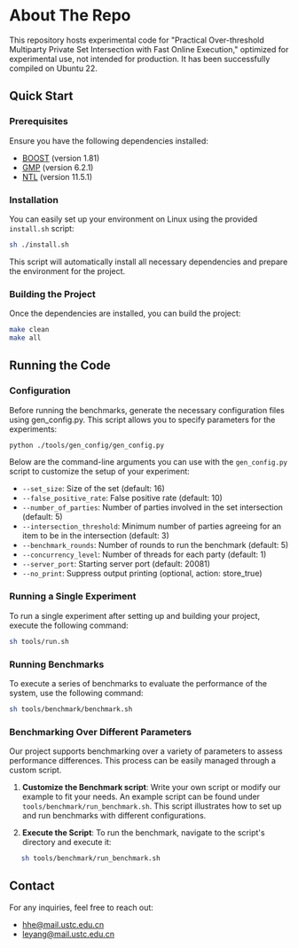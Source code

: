 # About The Repo

This repository hosts experimental code for "Practical Over-threshold Multiparty Private Set Intersection with Fast Online Execution," optimized for experimental use, not intended for production. It has been successfully compiled on Ubuntu 22.

## Quick Start

### Prerequisites

Ensure you have the following dependencies installed:
- [BOOST](https://www.boost.org/) (version 1.81)
- [GMP](https://gmplib.org/) (version 6.2.1)
- [NTL](https://libntl.org/) (version 11.5.1)

### Installation

You can easily set up your environment on Linux using the provided `install.sh` script:

```bash
sh ./install.sh
```
This script will automatically install all necessary dependencies and prepare the environment for the project.

### Building the Project

Once the dependencies are installed, you can build the project:
```bash
make clean
make all
```

##  Running  the Code

### Configuration

Before running the benchmarks, generate the necessary configuration files using gen_config.py. This script allows you to specify parameters for the experiments:

```bash
python ./tools/gen_config/gen_config.py 
```


Below are the command-line arguments you can use with the `gen_config.py` script to customize the setup of your experiment:

- `--set_size`: Size of the set (default: 16)
- `--false_positive_rate`: False positive rate (default: 10)
- `--number_of_parties`: Number of parties involved in the set intersection (default: 5)
- `--intersection_threshold`: Minimum number of parties agreeing for an item to be in the intersection (default: 3)
- `--benchmark_rounds`: Number of rounds to run the benchmark (default: 5)
- `--concurrency_level`: Number of threads for each party (default: 1)
- `--server_port`: Starting server port (default: 20081)
- `--no_print`: Suppress output printing (optional, action: store_true)

### Running a Single Experiment

To run a single experiment after setting up and building your project, execute the following command:

```bash
sh tools/run.sh
```

### Running Benchmarks

To execute a series of benchmarks to evaluate the performance of the system, use the following command:

```bash
sh tools/benchmark/benchmark.sh
```

### Benchmarking Over Different Parameters

Our project supports benchmarking over a variety of parameters to assess performance differences. This process can be easily managed through a custom script.


1. **Customize the Benchmark script**: Write your own script or modify our example to fit your needs. An example script can be found under `tools/benchmark/run_benchmark.sh`. This script illustrates how to set up and run benchmarks with different configurations.


2. **Execute the Script**: To run the benchmark, navigate to the script's directory and execute it:

```bash
   sh tools/benchmark/run_benchmark.sh
```

## Contact
For any inquiries, feel free to reach out:

-  hhe@mail.ustc.edu.cn
-  leyang@mail.ustc.edu.cn
